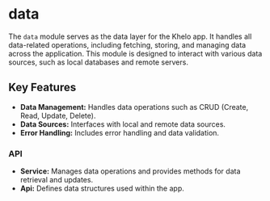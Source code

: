 # data

The `data` module serves as the data layer for the Khelo app. It handles all data-related operations, including fetching, storing, and managing data across the application. This module is designed to interact with various data sources, such as local databases and remote servers.

## Key Features

- **Data Management:** Handles data operations such as CRUD (Create, Read, Update, Delete).
- **Data Sources:** Interfaces with local and remote data sources.
- **Error Handling:** Includes error handling and data validation.

### API

- **Service:** Manages data operations and provides methods for data retrieval and updates.
- **Api:** Defines data structures used within the app.
